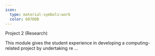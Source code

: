 ```yaml
---
icon:
  type: material-symbols:work
  color: 607D8B
---
```


Project 2 (Research)

This module gives the student experience in developing a computing-related project by undertaking re ... 
